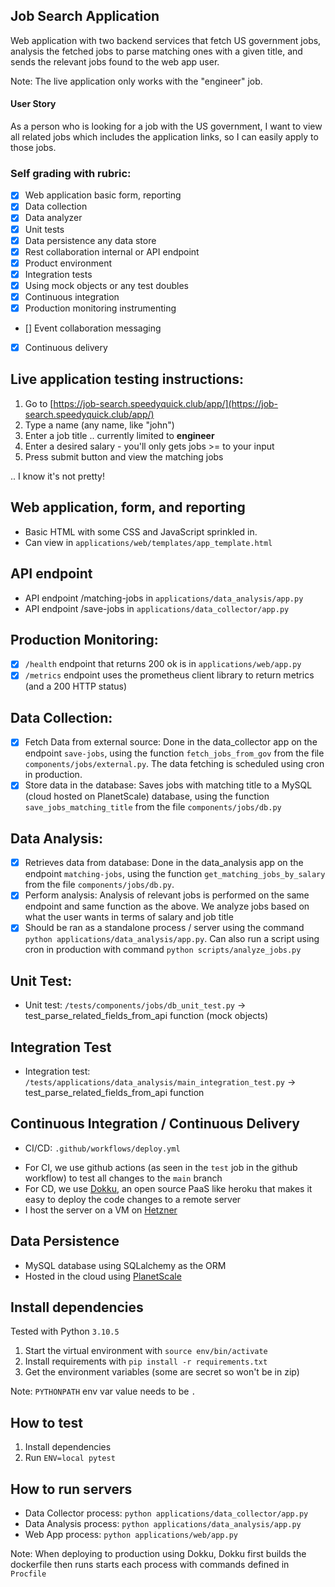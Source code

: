 ## Job Search Application

Web application with two backend services that fetch US government jobs, analysis the fetched jobs to parse matching ones with a given title, and sends the relevant jobs found to the web app user.

Note: The live application only works with the "engineer" job.

#### User Story

As a person who is looking for a job with the US government, I want to view all related jobs which includes the application links, so I can easily apply to those jobs.  

### Self grading with rubric:

- [x] Web application basic form, reporting
- [x] Data collection
- [x] Data analyzer
- [x] Unit tests
- [x] Data persistence any data store
- [x] Rest collaboration internal or API endpoint
- [x] Product environment
- [x] Integration tests
- [x] Using mock objects or any test doubles
- [x] Continuous integration
- [x] Production monitoring instrumenting
- [] Event collaboration messaging
- [x] Continuous delivery

## Live application testing instructions:

1. Go to [https://job-search.speedyquick.club/app/](https://job-search.speedyquick.club/app/)
2. Type a name (any name, like "john")
3. Enter a job title .. currently limited to **engineer**
4. Enter a desired salary - you'll only gets jobs >= to your input
5. Press submit button and view the matching jobs

.. I know it's not pretty!

## Web application, form, and reporting 
- Basic HTML with some CSS and JavaScript sprinkled in.
- Can view in `applications/web/templates/app_template.html`

## API endpoint
- API endpoint /matching-jobs in `applications/data_analysis/app.py`
- API endpoint /save-jobs in `applications/data_collector/app.py`

## Production Monitoring: 

- [x] `/health` endpoint that returns 200 ok is in `applications/web/app.py`
- [x] `/metrics` endpoint uses the prometheus client library to return metrics (and a 200 HTTP status)

## Data Collection: 

- [x] Fetch Data from external source: Done in the data_collector app on the endpoint `save-jobs`, using the function `fetch_jobs_from_gov` from the file `components/jobs/external.py`. The data fetching is scheduled using cron in production.
- [x] Store data in the database: Saves jobs with matching title to a MySQL (cloud hosted on PlanetScale) database, using the function `save_jobs_matching_title` from the file `components/jobs/db.py`

## Data Analysis: 

- [x] Retrieves data from database: Done in the data_analysis app on the endpoint `matching-jobs`, using the function `get_matching_jobs_by_salary` from the file `components/jobs/db.py`.
- [x] Perform analysis: Analysis of relevant jobs is performed on the same endpoint and same function as the above. We analyze jobs based on what the user wants in terms of salary and job title 
- [x] Should be ran as a standalone process / server using the command `python applications/data_analysis/app.py`. Can also run a script using cron in production with command `python scripts/analyze_jobs.py` 

## Unit Test:
- Unit test: `/tests/components/jobs/db_unit_test.py` -> test_parse_related_fields_from_api function (mock objects)

## Integration Test
- Integration test: `/tests/applications/data_analysis/main_integration_test.py` -> test_parse_related_fields_from_api function

## Continuous Integration / Continuous Delivery
- CI/CD: `.github/workflows/deploy.yml`
* For CI, we use github actions (as seen in the `test` job in the github workflow) to test all changes to the `main` branch
* For CD, we use [Dokku](https://dokku.com/), an open source PaaS like heroku that makes it easy to deploy the code changes to a remote server
* I host the server on a VM on [Hetzner](https://www.hetzner.com/)

## Data Persistence

* MySQL database using SQLalchemy as the ORM
* Hosted in the cloud using [PlanetScale](https://planetscale.com)


## Install dependencies

Tested with Python `3.10.5`

1. Start the virtual environment with `source env/bin/activate`
2. Install requirements with `pip install -r requirements.txt`
3. Get the environment variables (some are secret so won't be in zip)

Note: `PYTHONPATH` env var value needs to be `.`

## How to test

1. Install dependencies
2. Run `ENV=local pytest`

## How to run servers

- Data Collector process: `python applications/data_collector/app.py`
- Data Analysis process: `python applications/data_analysis/app.py`
- Web App process: `python applications/web/app.py`

Note: When deploying to production using Dokku, Dokku first builds the dockerfile then runs starts each process with commands defined in `Procfile`
